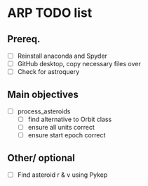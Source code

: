 # ARP TODO list

## Prereq.
- [ ] Reinstall anaconda and Spyder
- [ ] GitHub desktop, copy necessary files over
- [ ] Check for astroquery

## Main objectives
- [ ] process_asteroids
  - [ ] find alternative to Orbit class
  - [ ] ensure all units correct
  - [ ] ensure start epoch correct

## Other/ optional
- [ ] Find asteroid r & v using Pykep
